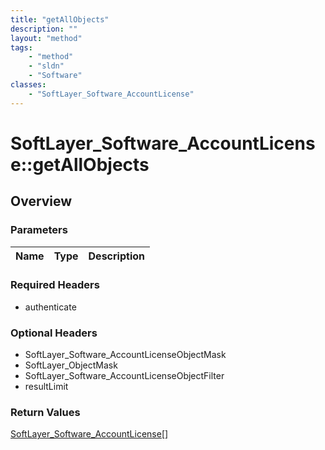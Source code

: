 ```yaml
---
title: "getAllObjects"
description: ""
layout: "method"
tags:
    - "method"
    - "sldn"
    - "Software"
classes:
    - "SoftLayer_Software_AccountLicense"
---
```

# SoftLayer_Software_AccountLicense::getAllObjects
## Overview 


### Parameters 
|Name | Type | Description |
| --- | --- | --- |


### Required Headers
* authenticate

### Optional Headers
* SoftLayer_Software_AccountLicenseObjectMask
* SoftLayer_ObjectMask
* SoftLayer_Software_AccountLicenseObjectFilter
* resultLimit

### Return Values
<a href='/reference/datatypes/SoftLayer_Software_AccountLicense'>SoftLayer_Software_AccountLicense[] </a>
